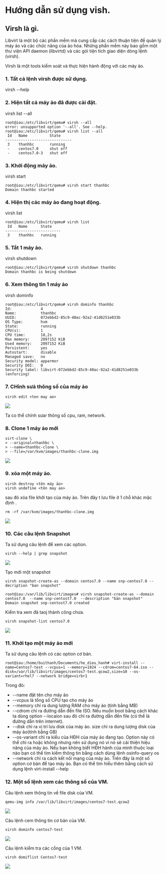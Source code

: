 # Hướng dẫn sử dụng vish.

## Virsh là gì.
Libvirt là một bộ các phần mềm mà cung cấp các cách thuận tiện để quản lý máy ảo và các chức năng của ảo hóa. Những phần mềm này bao gồm một thư viện API daemon (libvirtd) và các gói tiện tích giao diện dòng lệnh (virsh).

Virsh là một tools kiểm soát và thực hiện hành động với các máy ảo.
### 1. Tất cả lệnh virsh được sử dụng.
virsh --help

### 2. Hiện tất cả máy ảo đã được cài đặt.
virsh list --all

```
root@iou:/etc/libvirt/qemu# virsh --all
error: unsupported option '--all'. See --help.
root@iou:/etc/libvirt/qemu# virsh list --all
 Id   Name          State
------------------------------
 3    thanhbc       running
 -    centos7.0     shut off
 -    centos7.0-3   shut off
```
### 3. Khởi động máy ảo.
virsh start <ten may ao>

```
root@iou:/etc/libvirt/qemu# virsh start thanhbc
Domain thanhbc started
```

### 4. Hiện thị các máy ảo đang hoạt động.
virsh list 
```
root@iou:/etc/libvirt/qemu# virsh list
 Id   Name      State
-------------------------
 3    thanhbc   running
```
### 5. Tắt 1 máy ảo.
virsh shutdown <ten may ao>
```
root@iou:/etc/libvirt/qemu# virsh shutdown thanhbc
Domain thanhbc is being shutdown
```
### 6. Xem thông tin 1 máy ảo
virsh dominfo <ten may ao>
```
root@iou:/etc/libvirt/qemu# virsh dominfo thanhbc
Id:             4
Name:           thanhbc
UUID:           072ebbd2-85c9-40ac-92a2-41d8251e033b
OS Type:        hvm
State:          running
CPU(s):         1
CPU time:       18,2s
Max memory:     2097152 KiB
Used memory:    2097152 KiB
Persistent:     yes
Autostart:      disable
Managed save:   no
Security model: apparmor
Security DOI:   0
Security label: libvirt-072ebbd2-85c9-40ac-92a2-41d8251e033b (enforcing)
```
### 7. CHỉnh sưả thông số  của máy ảo

```
virsh edit <ten may ao>
```

![](anhkvm/anh47.png)

Ta co thể chỉnh sưar thông số cpu, ram, network.

### 8. Clone 1 máy ảo mới
```
virt-clone \
> --original=thanhbc \
> --name=thanhbc-clone \
> --file=/var/kvm/images/thanhbc-clone.img
```
![](anhkvm/anh49.png)

### 9. xóa một máy ảo.
```
virsh destroy <tên máy ảo>
virsh undefine <tên may ao>
```
sau đó xóa file khởi tạo của máy ảo. Trên đây t lưu file ở 1 chỗ khác mặc định .
```
rm -rf /var/kvm/images/thanhbc-clone.img
```

![](anhkvm/anh48.png)

### 10. Các câu lệnh Snapshot
Ta sử dụng câu lệnh để xem các option.
```
virsh --help | grep snapshot
```
![](anhkvm/anh54.png)

Tạo mới một snapshot
```
virsh snapshot-create-as --domain centos7.0 --name snp-centos7.0 --decription "ban snapshot"
```
```
root@iou:/var/lib/libvirt/images# virsh snapshot-create-as --domain centos7.0  --name snp-centost7.0  --description "bản snapshot"
Domain snapshot snp-centost7.0 created
```
Kiểm tra xem đã taoj thành công chưa.
```
virsh snapshot-list centos7.0
```
![](anhkvm/anh55.png)

### 11. Khởi tạo một máy ảo mới 

Ta sử dụng câu lệnh có các option cơ bản.
```
root@iou:/home/buithanh/Documents/he_dieu_hanh# virt-install --name=Centos7-test --vcpus=1 --memory=1024 --cdrom=centos7-64.iso --disk=/var/lib/libvirt/images/centos7-test.qcow2,size=10 --os-variant=rhel7 --network bridge=virbr1
```
Trong đó:

- --name đặt tên cho máy ảo 
- --vcpus là tổng số CPU tạo cho máy ảo
- --memory chỉ ra dung lượng RAM cho máy ảo (tính bằng MB)
- --cdrom chỉ ra đường dẫn đến file ISO. Nếu muốn boot bằng cách khác ta dùng option --locaion sau đó chỉ ra đường dẫn đến file (có thể là đường dẫn trên internet).
- --disk chỉ ra vị trí lưu disk của máy ảo. size chỉ ra dung lượng disk của máy ảo(tính bằng GB)
- --os-variant chỉ ra kiểu của HĐH của máy ảo đang tạo. Option này có thể chỉ ra hoặc không nhưng nên sử dụng nó vì nó sẽ cải thiện hiệu năng của máy ảo. Nếu bạn không biết HĐH hành của mình thuộc loại nào bạn có thể tìm kiếm thông tin bằng cách dùng lệnh osinfo-query os
- --network chỉ ra cách kết nối mạng của máy ảo. Trên đây là một số option cơ bản để tạo máy ảo. Bạn có thể tìm hiểu thêm bằng cách sử dụng lệnh virt-install --help

### 12. Một số lệnh xem các thông số của VM.
Câu lệnh xem thông tin về file disk của VM.
```
qemu-img info /var/lib/libvirt/images/centos7-test.qcow2
```

![](anhkvm/anh57.png)

Câu lệnh cem thông tin cơ bản của VM.
```
virsh dominfo centos7-test
```

![](anhkvm/anh58.png)

Câu lệnh kiểm tra các cổng của 1 VM.
```
virsh domiflist Centos7-test
```

![](anhkvm/anh59.png)



